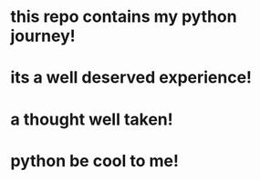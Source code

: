 # this repo contains my python journey!

# its a well deserved experience!

# a thought well taken!

# python be cool to me!
